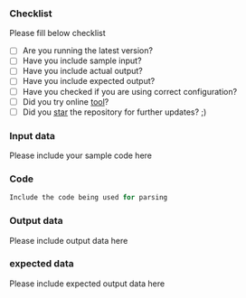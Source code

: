 <!-- ## Important 
If have some **questions**, please read the README or check `spec` folder for examples. Otherwise stackoverflow is the better place to discuss technical questions until or unless they are bug. -->

<!-- If you are raising a **bug** please fill it in following format to avoid long communication and fast resolution.-->
### Checklist
Please fill below checklist

* [ ] Are you running the latest version?
* [ ] Have you include sample input? 
* [ ] Have you include actual output?
* [ ] Have you include expected output?
* [ ] Have you checked if you are using correct configuration?
* [ ] Did you try online [tool](https://naturalintelligence.github.io/fast-xml-parser/)?
* [ ] Did you [star](https://github.com/NaturalIntelligence/fast-xml-parser/stargazers) the repository for further updates? ;)

### Input data
Please include your sample code here

### Code
```js
Include the code being used for parsing
```

### Output data
Please include output data here

### expected data
Please include expected output data here
